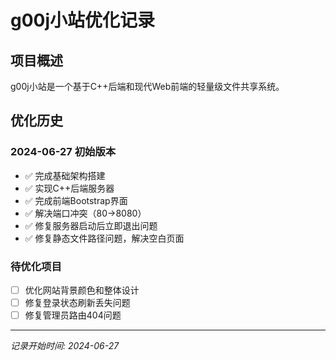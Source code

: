 # g00j小站优化记录

## 项目概述
g00j小站是一个基于C++后端和现代Web前端的轻量级文件共享系统。

## 优化历史

### 2024-06-27 初始版本
- ✅ 完成基础架构搭建
- ✅ 实现C++后端服务器
- ✅ 完成前端Bootstrap界面
- ✅ 解决端口冲突（80→8080）
- ✅ 修复服务器启动后立即退出问题
- ✅ 修复静态文件路径问题，解决空白页面

### 待优化项目
- [ ] 优化网站背景颜色和整体设计
- [ ] 修复登录状态刷新丢失问题  
- [ ] 修复管理员路由404问题

---
*记录开始时间: 2024-06-27* 